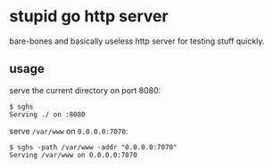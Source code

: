 # stupid go http server

bare-bones and basically useless http server for testing stuff quickly.

## usage

serve the current directory on port 8080:

```console
$ sghs
Serving ./ on :8080
```

serve `/var/www` on `0.0.0.0:7070`:

```console
$ sghs -path /var/www -addr "0.0.0.0:7070"
Serving /var/www on 0.0.0.0:7070
```

